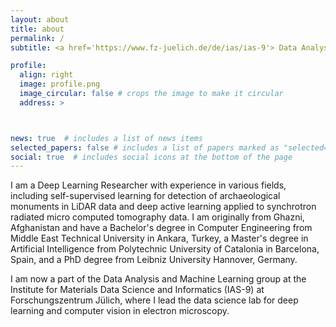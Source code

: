 ```yaml
---
layout: about
title: about
permalink: /
subtitle: <a href='https://www.fz-juelich.de/de/ias/ias-9'> Data Analysis and Machine Learning Group at IAS-9, Forschungszentrum Jülich</a>

profile:
  align: right
  image: profile.png
  image_circular: false # crops the image to make it circular
  address: >



news: true  # includes a list of news items
selected_papers: false # includes a list of papers marked as "selected={true}"
social: true  # includes social icons at the bottom of the page
---
```



I am a Deep Learning Researcher with experience in various fields, including self-supervised learning for detection of archaeological monuments in LiDAR data and deep active learning applied to synchrotron radiated micro computed tomography data. I am originally from Ghazni, Afghanistan and have a Bachelor's degree in Computer Engineering from Middle East Technical University in Ankara, Turkey, a Master's degree in Artificial Intelligence from Polytechnic University of Catalonia in Barcelona, Spain, and a PhD degree from Leibniz University Hannover, Germany.

I am now a part of the Data Analysis and Machine Learning group at the Institute for Materials Data Science and Informatics (IAS-9) at Forschungszentrum Jülich, where I lead the data science lab for deep learning and computer vision in electron microscopy.

